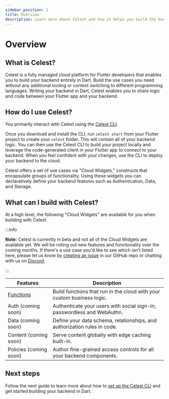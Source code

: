 ```yaml
---
sidebar_position: 1
title: Overview
description: Learn more about Celest and how it helps you build the backend for your Flutter app.
---
```


# Overview

## What is Celest?

Celest is a fully managed cloud platform for Flutter developers that enables you to build your backend entirely in Dart. Build the use cases you need without any additional tooling or context switching to different programming languages. Writing your backend in Dart, Celest enables you to share logic and code between your Flutter app and your backend.

## How do I use Celest?

You primarily interact with Celest using the [Celest CLI](/download). 

Once you download and install the CLI, run `celest start` from your Flutter project to create your `celest` folder. This will contain all of your backend logic. You can then use the Celest CLI to build your project locally and leverage the code-generated client in your Flutter app to connect to your backend. When you feel confident with your changes, use the CLI to deploy your backend to the cloud.

Celest offers a set of use cases via "Cloud Widgets," constructs that encapsulate groups of functionality. Using these widgets you can declaratively define your backend features such as Authentication, Data, and Storage.

<!-- Check out this video that shows you the Celest experience.
TODO: add the local iterations launch video.

<div id="docs-videos">
   <iframe src="https://www.youtube.com/embed/Br9aStq5u2Y?si=gAJfTve_vH8hO8lC" title="Celest | Local CLI Experience" frameborder="0" allow="accelerometer; autoplay; clipboard-write; encrypted-media; gyroscope; picture-in-picture; web-share" allowfullscreen></iframe>
</div> -->

## What can I build with Celest?

At a high level, the following "Cloud Widgets" are available for you when building with Celest.

:::info

**Note:** Celest is currently in beta and not all of the Cloud Widgets are available yet. We will be rolling out new features and functionality over the coming months.
If there's a use case you'd like to see which isn't listed here, please let us know by [creating an issue](https://github.com/celest-dev/celest/issues/new/choose) in our GitHub repo
or chatting with us on [Discord](https://celest.dev/discord).

:::

| Features  | Description                                                   |
| --------- | ------------------------------------------------------------- |
| [Functions](functions/introduction.md) | Build functions that run in the cloud with your custom business logic. |
| Auth (coming soon) | Authenticate your users with social sign-in, passwordless and WebAuthn. |
| Data (coming soon) | Define your data schema, relationships, and authorization rules in code. |
| Content (coming soon) | Serve content globally with edge caching built-in. |
| Policies (coming soon) | Author fine-grained access controls for all your backend components. |

## Next steps

Follow the next guide to learn more about how to [set up the Celest CLI](/docs/get-started.md) and get started building your backend in Dart.
